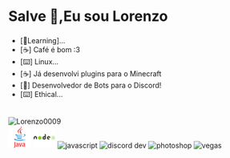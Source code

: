 <h1> Salve 🤙,Eu sou Lorenzo </h1>
<h3> </h3>

- [📝Learning]...
- [☕] Café é bom :3
- [⌨️] Linux...
- [☕] Já desenvolvi plugins para o Minecraft
- [🤖] Desenvolvedor de Bots para o Discord!
- [⌨️] Ethical...

<br>
<a>
    <img src="https://github-readme-stats.vercel.app/api?username=Lorenzo0009&show_icons=true&theme=dracula&count_private=true"
        alt="Lorenzo0009" />
</a>
 </br>

<div style={flex-direction: row}>

<!-- icones sem fundo -->

<img src="https://github.com/devicons/devicon/blob/master/icons/java/java-original-wordmark.svg" alt="java" width="45" height="45"/>

<img src="https://github.com/devicons/devicon/blob/master/icons/nodejs/nodejs-original-wordmark.svg " alt="nodejs " width="45" height="45"/>

<!-- icones com fundo -->

<img src="https://upload.wikimedia.org/wikipedia/commons/thumb/9/99/Unofficial_JavaScript_logo_2.svg/512px-Unofficial_JavaScript_logo_2.svg.png" alt="javascript" width="45" height="45"/>

<img src="https://yt3.ggpht.com/a/AATXAJw1tXvJInOnm44MdEF3kS0b8x-W4Twj27SYvJ9gRw=s100-c-k-c0xffffffff-no-rj-mo" alt="discord dev" width="45" height="45"/>

<img src="https://upload.wikimedia.org/wikipedia/commons/9/92/Adobe_Photoshop_CS6_icon.svg" alt="photoshop" width="45" height="45"/>

<img src="https://upload.wikimedia.org/wikipedia/commons/3/39/Vegas_Pro_15.0.png" alt="vegas" width="45" height="45"/>
</div>
